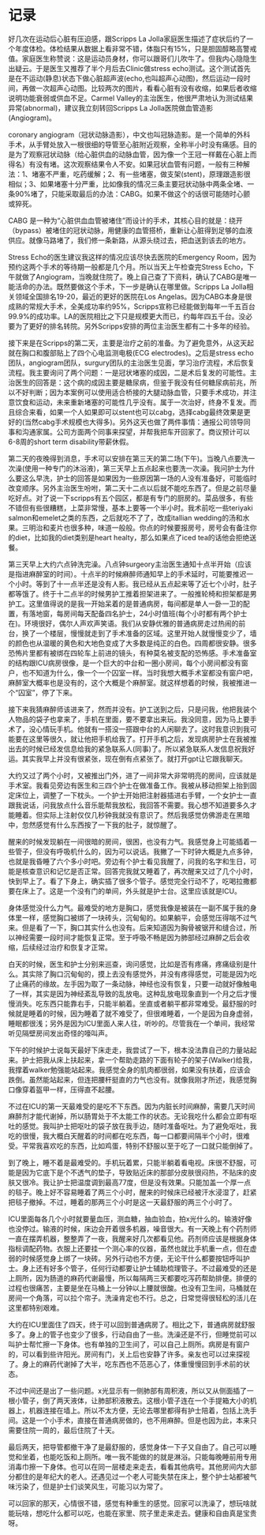 # 记录
好几次在运动后心脏有压迫感，跟Scripps La Jolla家庭医生描述了症状后约了一个年度体检。体检结果从数据上看非常不错，体脂只有15%，只是胆固醇略高警戒值。家庭医生称赞说：这是运动员身材，你可以跟哥们儿吹牛了。但我内心隐隐生出疑云。于是医生又推荐了半个月后去Clinic做stress echo测试。这个测试首先是在不运动(静息)状态下做心脏超声波(echo,也叫超声心动图)，然后运动一段时间，再做一次超声心动图。比较两次的图片，看看心脏有没有收缩，如果后者收缩说明功能衰弱或供血不足。Carmel Valley的主治医生，他很严肃地认为测试结果异常(abnormal)，建议我立刻转回Scripps La Jolla医院做血管造影(Angiogram)。  

coronary angiogram（冠状动脉造影），中文也叫冠脉造影。是一个简单的外科手术，从手臂处放入一根很细的导管至心脏附近观察，全称半小时没有痛感。目的是为了观察冠状动脉（给心脏供血的动脉血管，因为像一个王冠一样戴在心脏上而得名）有没有堵。这次观察结果令人不安。如果冠状血管有问题，一般有三种解法：1、堵塞不严重，吃药缓解；2、有一些堵塞，做支架(stent)，原理跟造影很相似；3、如果堵塞十分严重，比如像我的情况三条主要冠状动脉中两条全堵、一条90%堵了，只能采取最后的办法：CABG。如果不做这个的话很可能随时心颤或猝死。  

CABG 是一种为“心脏供血血管被堵住”而设计的手术，其核心目的就是：绕开（bypass）被堵住的冠状动脉，用健康的血管搭桥，重新让心脏得到足够的血液供应。就像马路堵了，我们修一条新路，从源头绕过去，把血送到该去的地方。  

Stress Echo的医生建议我这样的情况应该尽快去医院的Emergency Room，因为预约这两个手术的等待期一般都是几个月。所以当天上午检查完Stress Echo，下午就做了Angiogram，当晚就住院了。晚上自己查了下资料，确认了CABG是唯一能活命的办法。既然要做这个手术，下一步是确认在哪里做。Scripps La Jolla相关领域全国排名19-20，最近的更好的医院在Los Angelas。因为CABG本身是很成熟的常规大手术，全美成功率约95%，Scripps宣称已经能做到每年一千五百台99.9%的成功率。LA的医院相比之下只是规模更大而已，约每年四五千台。没必要为了更好的排名转院。另外Scripps安排的两位主治医生都有二十多年的经验。  

接下来是在Scripps的第二天，主要是治疗之前的准备。为了避免意外，从这天起就在胸口和腹部贴上了四个心电监测电极(ECG electrodes)。之后是stress echo团队，angiogram团队，surgury团队的主治医生见面，学习治疗流程，术后恢复流程。我主要询问了两个问题：一是冠状堵塞的成因，二是术后复发的可能性。主治医生的回答是：这个病的成因主要是糖尿病，但鉴于我没有任何糖尿病前兆，所以不好判断；因为本案例可以使用适合桥接的大腿动脉血管，只要手术成功，并注意饮食和运动，未来重新堵塞的可能性几乎没有。属于一次治好，终身不复发。而且综合来看，如果一个人如果即可以stent也可以cabg，选择cabg最终效果是更好的(当然cabg手术规模也大得多)。另外这天也做了两件事情：通报公司领导同事和沟通家属。公司方面两个同事来探望，并帮我把车开回家了。商议预计可以6-8周的short term disability带薪休假。  

第二天的夜晚得到消息，手术可以安排在第三天的第二场(下午)。当晚八点要洗一次澡(使用一种专门的沐浴液)，第三天早上五点起来也要洗一次澡。我问护士为什么要这么早洗，护士的回答是如果因为一些原因第一场的人没有准备好，可能临时改变顺序。另外主治医生吩咐，第二天十二点以后就不能吃东西了。但是之前尽量吃好点。对了说一下scripps有五个园区，都是有专门的厨房的。菜品很多，有些不错但有些很糟糕，上菜非常慢，基本上要等一个半小时。我术前吃一些teriyaki salmon和emelet之类的东西，之后就吃不了了，改成itallian wedding的汤和水果。三明治和麦片也很多种，味道一般般。你点的时候要报房号，房号会有备注你的diet，比如我的diet类别是heart healty，那么如果点了iced tea的话他会拒绝送餐。  

第三天早上大约六点钟洗完澡。八点钟surgeory主治医生通知十点半开始（应该是指进麻醉室的时间）。十点半的时候麻醉师通知早上的手术延时，可能要推迟一个小时。等到了十一点半还是没有人影。我已经从五点起来等了近七个小时，肚子都等饿了。终于十二点半的时候男护工推着担架进来了。一般推轮椅和担架都是男护工。这里值得说的是我一开始呆着的是普通病房，每间都是单人一卧一卫的配置，有落地窗，每房间每天配备四名护士，24小时值班(每个小时都有两个护士在)。环境很好，偶尔人声欢声笑语。我们从安静优雅的普通病房走过热闹的前台，换了一个楼层，慢慢就走到了手术准备的区域。这里开始人就慢慢变少了，墙的颜色也从温暖的黄色和大地色变成了大多数是纯正的白色。四周都很安静。很多恐怖片里都有被绑在四轮车上前进的镜头，有种莫名被支配的恐怖感。手术准备室的结构跟ICU病房很像，是一个巨大的中台和一圈小房间，每个小房间都没有窗户，也不知道为什么，像一个一个囚室一样。当时我想大概手术室都没有窗户吧，麻醉室大概率也是没有的，这个大概是个麻醉室。就这样想着的时候，我被推进一个“囚室”，停了下来。  

接下来我猜麻醉师该进来了，然而并没有。护工送到之后，只是问我，他把我装个人物品的袋子也拿来了，手机在里面，要不要拿出来玩。我没同意，因为马上要手术了，没心情玩手机。他就有一搭没一搭跟中台的人闲聊去了。这时我意识到我可能要在这里等很久，就让他把手机给我了。打开手机之后，发现病房护士在我被推出去的时候已经发信息给我的紧急联系人(同事)了。所以紧急联系人发信息祝我好运。其实我早上并没有很紧张，现在倒有点紧张了。就打开gpt让它跟我聊天。  

大约又过了两个小时，又被推出门外，进了一间非常大非常明亮的房间，应该就是手术室。我看见旁边有医生和三四个护士在做准备工作。我被从移动担架上抬到固定床位上，调整了一下枕头。一个护士开始把注射器插进右手臂，一个女护士一直跟我说话，问我放点什么音乐能帮我放松，我回答不需要。我心想不知道要多久才能睡着。但实际上注射仅仅几秒钟我就没有意识了。然后我感觉仿佛游走在黑暗中，忽然感觉有什么东西按了一下我的肚子，就惊醒了。  

醒来的时候发现躺在一间很暗的房间，很困，也没有力气。我感觉身上可能插着一些管子，但没有呼吸机什么的，因为可以说话。我撇了一下时钟大概是九点多钟，也就是我昏睡了六个多小时吧。旁边有个护士看见我醒了，问我的名字和生日，可能是核查意识和记忆是否正常。回答完我就又睡着了，再次醒来又过了几个小时，快到早上了。看了下身上，确实插了很多个管子。感觉完全行动不了，吃喝拉撒都要在床上了。这是一个没有门的单间，外头就是护士台。这里应该就是ICU。  

身体感觉没什么力气。最难受的地方是胸口，感觉我像是被装在一副不属于我的身体里一样，感觉胸口被绑了一块砖头，沉甸甸的。如果躺平，会感觉压得喘不过气来。但是看了一下，胸口其实什么也没有。后来知道因为胸骨被锯开和缝合过，所以神经需要一段时间才能恢复正常。至于呼吸不畅是因为肺部经过麻醉之后会收缩，后续经过治疗和恢复才正常。  

白天的时候，医生和护士分别来巡查，询问感觉，比如是否有疼痛，疼痛级别是什么。其实除了胸口沉甸甸的，摸上去没有感觉外，并没有疼得感觉，可能是因为吃了止痛药的缘故。左手因为取了一条动脉，神经也没有恢复，只要一动就好像触电了一样，其实是因为神经紊乱导致的乱放电。这种乱放电现象直到一个月之后才慢慢消失。吃东西只能靠右手，只能半躺着。坐直或者躺平都非常难受。最舒服的时候就是睡着的时候，因为睡着了就不难受了，但很难睡着，一个是因为自身虚弱，睡眠都很浅；另外是因为ICU里面人来人往，听吵的。尽管我在一个单间，我经常听见隔壁房间发出奇怪的嚎叫声。  

下午的时候护士说每天最好下床走走，我尝试了一下，根本没法靠自己的力量站起来。护士把我从床上扶起来，拿一个帮助走路的下面有轮子的架子(Walker)给我，我撑着walker勉强能站起来。我感觉全身的肌肉都很弱，如果没有扶着，应该会跌倒。虽然能站起来，但连把腰杆挺直的力气也没有。就像我刚才所述，我感觉胸口像穿着盔甲一样，压得直不起腰。  

不过在ICU的第一天最难受的是吃不下东西。因为内脏长时间麻醉，需要几天时间麻醉剂才能代谢掉，所以肠胃处于不太能工作的状态。无论我吃什么都会立即有呕吐的感觉。我叫护士把呕吐的袋子放在我手边，随时准备呕吐。为了避免呕吐，我吃的很慢，我大概白天醒着的时间都在吃东西，每一口都要间隔半个小时，很难受。平常我喜欢吃的东西，比如鸡蛋，特别不舒服以至于吃了一口就只能倒掉了。  

到了晚上，睡不着是最难受的。手机玩着累，只能半躺着看电视。床很不舒服，可能是因为它底下是个不透气的垫子，导致贴近床的那部分皮肤很闷热，不贴床的皮肤又很冷。我让护士把温度调到最高77度，但是没有效果。只能加盖一个厚一点的毯子。晚上好不容易睡着了两三个小时，醒来的时候床已经被汗水浸湿了，赶紧把毯子撤掉。不过，睡着的那两三个小时是这一天最舒服的两三个小时了。  

ICU里面每各几个小时就要量血压，测血糖，抽血验血，拍x光什么的。输液好像也没停过。输液的时候，床边会开着很多机器，噪音很大。有一天晚上有个药剂师一直在摆弄机器，整整弄了一夜，我醒来好几次都看见他。药剂师应该是根据身体指标调配药物。衣服上还要挂一个测心率的仪器，虽然也就比手机重一点，但在虚弱的时候感觉身上绑了一块砖。另外行动也不方便，无论干什么都要按钮呼叫护士。身上还有好多个管子，任何行动都要让护士辅助梳理管子。不过最难受的还是上厕所，因为肠道的麻药代谢最慢，所以每隔两三天都要吃泻药帮助排便。排便的过程也很痛苦，主要是坐在马桶上一分钟以上腰就很酸。也没有卫生间，马桶就在房间一个角落，可以拉个帘子。洗澡肯定也不行。总之，日常觉得很轻松的活儿在这里都特别艰难。  

大约在ICU里面住了四天，终于可以回到普通病房了。相比之下，普通病房就舒服多了。身上的管子也变少了很多，行动自由了一些。洗澡还是不行，但睡觉前可以叫护士帮忙擦一下身体。也有单独的卫生间了，可以自己上厕所。病房是有窗户的，可以看到些许阳光。房间有门，关上后也安静了许多。亲友也可以过来探视了。身上的麻药代谢掉了大半，吃东西也不范恶心了，体重慢慢回到手术前的状态。  

不过中间还是出了一些问题。x光显示有一侧肺部有周积液，所以又从侧面插了一根小管子，倒了两天液体，让肺部积液散去。这根小管子连在一个手提箱大小的机器上，机器连接在墙上。所以不太方便，无论去哪里都得有护士陪着，包括上洗手间。这是一个小手术，直接在普通病房做的，也不用麻醉。但是也因为此，本来只需要住院一周的，最后住院了十天。  

最后两天，把导管都撤干净了是最舒服的，感觉身体一下子又自由了。自己可以睡觉和坐着，也能吃饭和上厕所。唯一我不能做的的就是淋浴。只能每晚睡前用专用消毒巾擦一下身体。也可以在同一层楼走来走去，看看其他病号。其他房间内大部分都住的是年纪大的老人。还遇见过一个老人可能失禁在床上，整个护士站都被气味污染了，但是护士们谈笑风生，可能习以为常了。  

可以回家的那天，心情很不错，感觉有种重生的感觉。回家可以洗澡了，想玩啥就能玩啥，想吃什么都可以吃，也能在家里、院子里走来走去。健康和自由真是宝贵呀。  







